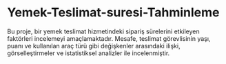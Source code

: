# Yemek-Teslimat-suresi-Tahminleme
Bu proje, bir yemek teslimat hizmetindeki sipariş sürelerini etkileyen faktörleri incelemeyi amaçlamaktadır. Mesafe, teslimat görevlisinin yaşı, puanı ve kullanılan araç türü gibi değişkenler arasındaki ilişki, görselleştirmeler ve istatistiksel analizler ile incelenmiştir.
